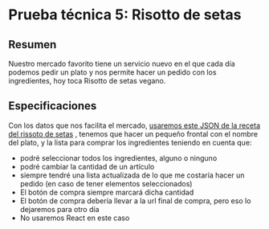 # Prueba técnica 5: Risotto de setas

## Resumen

Nuestro mercado favorito tiene un servicio nuevo en el que cada día podemos pedir un plato y nos permite hacer un pedido con los ingredientes, hoy toca Risotto de setas vegano.

## Especificaciones

Con los datos que nos facilita el mercado, [usaremos este JSON de la receta del rissoto de setas](https://raw.githubusercontent.com/Adalab/recipes-data/master/rissoto-setas.json) , tenemos que hacer un pequeño frontal con el nombre del plato, y la lista para comprar los ingredientes teniendo en cuenta que:
* podré seleccionar todos los ingredientes, alguno o ninguno
* podré cambiar la cantidad de un artículo
* siempre tendré una lista actualizada de lo que me costaría hacer un pedido (en caso de tener elementos seleccionados)
* El botón de compra siempre marcará dicha cantidad
* El botón de compra debería llevar a la url final de compra, pero eso lo dejaremos para otro día
* No usaremos React en este caso
